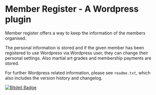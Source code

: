 # Member Register - A Wordpress plugin

Member register offers a way to keep the information of the members organised.

The personal information is stored and if the given member has been registered to use
Wordpress via Wordpress user, they can change their personal settings.
Also martial art grades and membership payments are stored.

For further Wordpress related information, please see `readme.txt`, which also 
includes the version history and changelog.


[![Bitdeli Badge](https://d2weczhvl823v0.cloudfront.net/paazmaya/wp-member-register/trend.png)](https://bitdeli.com/free "Bitdeli Badge")


